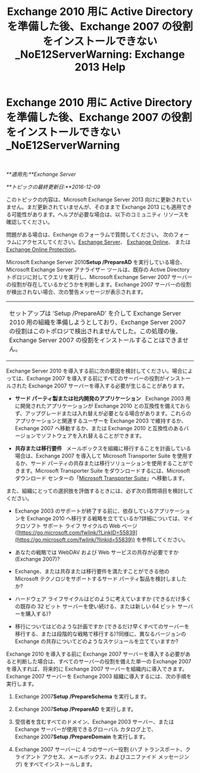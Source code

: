 ﻿---
title: 'Exchange 2010 用に Active Directory を準備した後、Exchange 2007 の役割をインストールできない_NoE12ServerWarning: Exchange 2013 Help'
TOCTitle: Exchange 2010 用に Active Directory を準備した後、Exchange 2007 の役割をインストールできない_NoE12ServerWarning
ms:assetid: 4e579f69-0de9-421c-ba31-4e63a25e6a45
ms:mtpsurl: https://technet.microsoft.com/ja-jp/library/ms.exch.setupreadiness.noe12serverwarning(v=EXCHG.150)
ms:contentKeyID: 48269489
ms.date: 04/24/2018
mtps_version: v=EXCHG.150
ms.translationtype: HT
---

# Exchange 2010 用に Active Directory を準備した後、Exchange 2007 の役割をインストールできない\_NoE12ServerWarning

 

_**適用先:**Exchange Server_

_**トピックの最終更新日:**2016-12-09_

このトピックの内容は、Microsoft Exchange Server 2013 向けに更新されていません。まだ更新されていませんが、そのままで Exchange 2013 にも適用できる可能性があります。ヘルプが必要な場合は、以下のコミュニティ リソースを確認してください。

問題がある場合は、Exchange のフォーラムで質問してください。 次のフォーラムにアクセスしてください。[Exchange Server](https://go.microsoft.com/fwlink/p/?linkid=60612)、 [Exchange Online](https://go.microsoft.com/fwlink/p/?linkid=267542)、 または [Exchange Online Protection](https://go.microsoft.com/fwlink/p/?linkid=285351)。

Microsoft Exchange Server 2010**Setup /PrepareAD** を実行している場合、Microsoft Exchange Server アナライザー ツールは、既存の Active Directory トポロジに対してクエリを実行し、Microsoft Exchange Server 2007 サーバーの役割が存在しているかどうかを判断します。Exchange 2007 サーバーの役割が検出されない場合、次の警告メッセージが表示されます。


<table>
<colgroup>
<col style="width: 100%" />
</colgroup>
<tbody>
<tr class="odd">
<td><p>セットアップは 'Setup /PrepareAD' を介して Exchange Server 2010 用の組織を準備しようとしており、Exchange Server 2007 の役割はこのトポロジで検出されませんでした。この処理の後、Exchange Server 2007 の役割をインストールすることはできません。</p></td>
</tr>
</tbody>
</table>


Exchange Server 2010 を導入する前に次の要因を検討してください。場合によっては、Exchange 2007 を導入する前にすべてのサーバーの役割がインストールされた Exchange 2007 サーバーを導入する必要が生じることがあります。

  - **サード パーティ製または社内開発のアプリケーション**   Exchange 2003 用に開発されたアプリケーションが Exchange 2010 との互換性を備えておらず、アップグレードまたは入れ替えが必要となる場合があります。これらのアプリケーションと関連するユーザーを Exchange 2003 で維持するか、Exchange 2007 へ移動するか、または Exchange 2010 と互換性のあるバージョンでソフトウェアを入れ替えることができます。

  - **共存または移行要件**   メールボックスを組織に移行することを計画している場合は、Exchange 2007 を導入して Microsoft Transporter Suite を使用するか、サード パーティの共存または移行ソリューションを使用することができます。Microsoft Transporter Suite をダウンロードするには、Microsoft ダウンロード センターの「[Microsoft Transporter Suite](http://go.microsoft.com/fwlink/?linkid=82688)」へ移動します。

また、組織にとっての選択肢を評価するときには、必ず次の質問項目を検討してください。

  - Exchange 2003 のサポートが終了する前に、依存しているアプリケーションを Exchange 2010 へ移行する戦略を立てているか?詳細については、マイクロソフト サポート ライフ サイクルの Web ページ ([https://go.microsoft.com/fwlink/?LinkID=55839](https://go.microsoft.com/fwlink/?linkid=55839)) を参照してください。

  - あなたの戦略では WebDAV および Web サービスの共存が必要ですか (Exchange 2007)?

  - Exchange、または共存または移行要件を満たすことができる他の Microsoft テクノロジをサポートするサード パーティ製品を検討しましたか?

  - ハードウェア ライフサイクルはどのように考えていますか (できるだけ多くの既存の 32 ビット サーバーを使い続ける、または新しい 64 ビット サーバーを購入する)?

  - 移行についてはどのような計画ですか (できるだけ早くすべてのサーバーを移行する、または段階的な戦略で移行する)?同様に、異なるバージョンの Exchange の共存についてどのようなスケジュールを立てていますか?

Exchange 2010 を導入する前に Exchange 2007 サーバーを導入する必要があると判断した場合は、すべてのサーバーの役割を備えた単一の Exchange 2007 を導入すれば、将来的に Exchange 2007 サーバーを組織内に導入できます。Exchange 2007 サーバーを Exchange 2003 組織に導入するには、次の手順を実行します。

1.  Exchange 2007**Setup /PrepareSchema** を実行します。

2.  Exchange 2007**Setup /PrepareAD** を実行します。

3.  受信者を含むすべてのドメイン、Exchange 2003 サーバー、または Exchange サーバーが使用できるグローバル カタログ上で、Exchange 2007**Setup /PrepareDomain** を実行します。

4.  Exchange 2007 サーバーに 4 つのサーバー役割 (ハブ トランスポート、クライアント アクセス、メールボックス、およびユニファイド メッセージング) をすべてインストールします。

